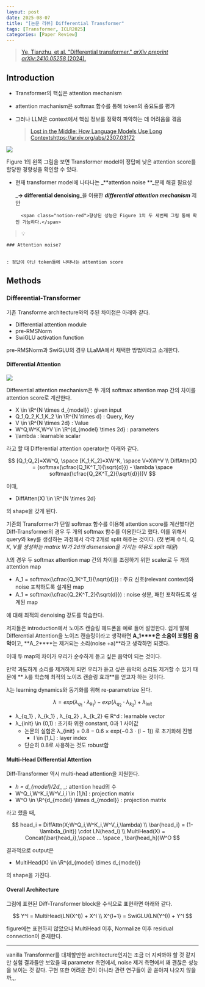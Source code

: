 ```yaml
---
layout: post
date: 2025-08-07
title: "[논문 리뷰] Differential Transformer"
tags: [Transformer, ICLR2025]
categories: [Paper Review]
---
```


> [Ye, Tianzhu, et al. "Differential transformer." ](https://arxiv.org/abs/2410.05258)[_arXiv preprint arXiv:2410.05258_](https://arxiv.org/abs/2410.05258)[ (2024).](https://arxiv.org/abs/2410.05258)



## Introduction

- Transformer의 핵심은 attention mechanism
- attention machanism은 softmax 함수를 통해 token의 중요도를 평가
- 그러나 LLM은 context에서 핵심 정보를 정확히 파악하는 데 어려움을 겪음

	> [Lost in the Middle: How Language Models Use Long Contextshttps://arxiv.org/abs/2307.03172](https://arxiv.org/abs/2307.03172)


![](https://prod-files-secure.s3.us-west-2.amazonaws.com/542b861c-36a8-4051-84e5-8804b6728dba/9083ea56-691a-4752-ae26-47f403431ac8/image.png?X-Amz-Algorithm=AWS4-HMAC-SHA256&X-Amz-Content-Sha256=UNSIGNED-PAYLOAD&X-Amz-Credential=ASIAZI2LB466UHT4DOHO%2F20250831%2Fus-west-2%2Fs3%2Faws4_request&X-Amz-Date=20250831T220102Z&X-Amz-Expires=3600&X-Amz-Security-Token=IQoJb3JpZ2luX2VjEJ3%2F%2F%2F%2F%2F%2F%2F%2F%2F%2FwEaCXVzLXdlc3QtMiJHMEUCIGC0L2pB2tR0SyDv%2B2fQkEWEszoMpTH5WxzyBpCeeElkAiEAjogtk4kUr4mYB6Nl3J9FL5aaqB08JbTyQY4jI6EF4J4qiAQI9v%2F%2F%2F%2F%2F%2F%2F%2F%2F%2FARAAGgw2Mzc0MjMxODM4MDUiDEWwg4RXhB8tuuyhlircAw6kEXz0a9esbry5mwQzHOewgJmiONd8X7HSj9c6khOCB8BX5rHW4l8jJSHp%2FBh6I95u2QHOFhnnbV6M3sLw7%2B4LTqybawgL%2FyIeEdcwPMFemA61Zxcnl4QMdm%2FOUpYx7emtYcS62TeJYhUFm4dc%2BvpXyqevzrz1BBB1UVmJ3DCe69uKhdElqbN1YNxIY5JHOvaXdu593C4lkkfNx8%2BBG0jdfW1XEhE1RGRkTHcvLq59t3kxIwbMhml8xjhkzAyvQlUG4khX93bmOHKZ1eZvOMcQuwIRUroZeLIt5Q9Ain937kb0Epn1J4SM5oeZk8oM6%2F3EXvFc8WgCcgtxmSVx8%2B2BMFBpfQjgeOK0f0XD5SMrWeynm7fPuR98Bzda%2FhQ92%2FgvP2I7WMnPcpdDTGojKNuD2rgIcqLQtERBh3r9KmwaQK5ZOaxtP0S7p6rHNXSTlau%2Fp%2F7tiHab16FGSJMlHxW59i9E%2BN7gCW%2Fy0nF8yEAODArtskv6ZpowF2wiI29UL3s4uyXbX4HctM1lx%2FOXe9o9MIPvWUuqQyfQyJe1KcXB95XWx4UKnn6anMgwmNQiMMa0IZzocywh%2BqPg0%2B4ht71t9BE5gdu2un5I4CXAAv1e6k4tzqUtWPTrgzRcMNjs0sUGOqUBdApLKi0tjikFgZa41yJrtGCuI2V%2Fph5JX4nroRT%2FP9DO0p%2F2sE1No%2F4sMp7GF3H5dOJLJJq1qh6B7HJkkcxa%2BPo9mtV7VfuURW1OLnqMz79FLD48Wxzx5%2BQoDabO7X19rwL2rD1XFJkJm56s%2BVfnhD5ehEW05Pj8sPnxh6NwBbWKRFZBGwYMSHjSJlmG3fATPC6nBkt%2FadQvfdqiZCGlYKUm9eQg&X-Amz-Signature=cdc15ecf63ff36798f5d8cf85d7c156de9e705b6d8fa613bb5dd42e7c3e26ba7&X-Amz-SignedHeaders=host&x-amz-checksum-mode=ENABLED&x-id=GetObject)


Figure 1의 왼쪽 그림을 보면 Transformer model이 정답에 낮은 attention score를 할당한 경향성을 확인할 수 있다.

- 현재 transformer model에 나타나는 _**attention noise **_문제 해결 필요성

	_**→ differential denoising**_을 이용한 _**differential attention mechanism**_ 제안


		<span class="notion-red">향상된 성능은 Figure 1의 두 세번째 그림 통해 확인 가능하다.</span>


> 💡 


	### Attention noise?


	: 정답이 아닌 token들에 나타나는 attention score



## Methods



### Differential-Transformer


기존 Transforme architecture와의 주된 차이점은 아래와 같다.

- Differential attention module
- pre-RMSNorm
- SwiGLU activation function

pre-RMSNorm과 SwiGLU의 경우 LLaMA에서 채택한 방법이라고 소개한다.



#### Differential Attention


![](https://prod-files-secure.s3.us-west-2.amazonaws.com/542b861c-36a8-4051-84e5-8804b6728dba/116d70b2-1963-4810-9167-f4c7d8a06e8f/image.png?X-Amz-Algorithm=AWS4-HMAC-SHA256&X-Amz-Content-Sha256=UNSIGNED-PAYLOAD&X-Amz-Credential=ASIAZI2LB466UHT4DOHO%2F20250831%2Fus-west-2%2Fs3%2Faws4_request&X-Amz-Date=20250831T220102Z&X-Amz-Expires=3600&X-Amz-Security-Token=IQoJb3JpZ2luX2VjEJ3%2F%2F%2F%2F%2F%2F%2F%2F%2F%2FwEaCXVzLXdlc3QtMiJHMEUCIGC0L2pB2tR0SyDv%2B2fQkEWEszoMpTH5WxzyBpCeeElkAiEAjogtk4kUr4mYB6Nl3J9FL5aaqB08JbTyQY4jI6EF4J4qiAQI9v%2F%2F%2F%2F%2F%2F%2F%2F%2F%2FARAAGgw2Mzc0MjMxODM4MDUiDEWwg4RXhB8tuuyhlircAw6kEXz0a9esbry5mwQzHOewgJmiONd8X7HSj9c6khOCB8BX5rHW4l8jJSHp%2FBh6I95u2QHOFhnnbV6M3sLw7%2B4LTqybawgL%2FyIeEdcwPMFemA61Zxcnl4QMdm%2FOUpYx7emtYcS62TeJYhUFm4dc%2BvpXyqevzrz1BBB1UVmJ3DCe69uKhdElqbN1YNxIY5JHOvaXdu593C4lkkfNx8%2BBG0jdfW1XEhE1RGRkTHcvLq59t3kxIwbMhml8xjhkzAyvQlUG4khX93bmOHKZ1eZvOMcQuwIRUroZeLIt5Q9Ain937kb0Epn1J4SM5oeZk8oM6%2F3EXvFc8WgCcgtxmSVx8%2B2BMFBpfQjgeOK0f0XD5SMrWeynm7fPuR98Bzda%2FhQ92%2FgvP2I7WMnPcpdDTGojKNuD2rgIcqLQtERBh3r9KmwaQK5ZOaxtP0S7p6rHNXSTlau%2Fp%2F7tiHab16FGSJMlHxW59i9E%2BN7gCW%2Fy0nF8yEAODArtskv6ZpowF2wiI29UL3s4uyXbX4HctM1lx%2FOXe9o9MIPvWUuqQyfQyJe1KcXB95XWx4UKnn6anMgwmNQiMMa0IZzocywh%2BqPg0%2B4ht71t9BE5gdu2un5I4CXAAv1e6k4tzqUtWPTrgzRcMNjs0sUGOqUBdApLKi0tjikFgZa41yJrtGCuI2V%2Fph5JX4nroRT%2FP9DO0p%2F2sE1No%2F4sMp7GF3H5dOJLJJq1qh6B7HJkkcxa%2BPo9mtV7VfuURW1OLnqMz79FLD48Wxzx5%2BQoDabO7X19rwL2rD1XFJkJm56s%2BVfnhD5ehEW05Pj8sPnxh6NwBbWKRFZBGwYMSHjSJlmG3fATPC6nBkt%2FadQvfdqiZCGlYKUm9eQg&X-Amz-Signature=f04df2494254c286b9992d8427d76a3260c6670f22c89e912a11452d4734ab17&X-Amz-SignedHeaders=host&x-amz-checksum-mode=ENABLED&x-id=GetObject)


Differential attention mechanism은 두 개의 softmax attention map 간의 차이를 attention score로 계산한다.

- X \in \R^{N \times d\_{model}} : given input
- Q\_1,Q\_2,K\_1,K\_2 \in \R^{N \times d} : Query, Key
- V \in \R^{N \times 2d} : Value
- W^Q,W^K,W^V \in \R^{d\_{model} \times 2d} : parameters
- \lambda : learnable scalar

라고 할 때 Differential attention operator는 아래와 같다.


$$
[Q_1;Q_2]=XW^Q, \space [K_1;K_2]=XW^K, \space V=XW^V \\
DiffAttn(X) = (softmax(\cfrac{Q_1K^T_1}{\sqrt{d}}) - \lambda \space softmax(\cfrac{Q_2K^T_2}{\sqrt{d}}))V
$$


이때,

- DiffAtten(X) \in \R^{N \times 2d}

의 shape을 갖게 된다.


기존의 Transformer가 단일 softmax 함수를 이용해 attention score를 계산했다면 Diff-Transformer의 경우 두 개의 softmax 함수를 이용한다고 했다. 이를 위해서 query와 key를 생성하는 과정에서 각각 2개로 split 해주는 것이다. <span class="notion-red">(첫 번째 수식, </span><span class="notion-red">_Q, K, V를 생성하는 matrix W가 2d의 dismension을 가지는 이유도 split 때문_</span><span class="notion-red">)</span>


 λ의 경우 두 softmax attention map 간의 차이를 조정하기 위한 scaler로 두 개의 attention map

- A\_1 = softmax(\cfrac{Q\_1K^T\_1}{\sqrt{d}}) : 주요 신호(relevant context)와 noise 포착하도록 설계된 map
- A\_1 = softmax(\cfrac{Q\_2K^T\_2}{\sqrt{d}}) : noise 성분, 패턴 포착하도록 설계된 map 

에 대해 최적의 denoising 강도를 학습한다.


저자들은 introduction에서 노이즈 캔슬링 헤드폰을 예로 들어 설명한다. 쉽게 말해 Differential Attention을 노이즈 캔슬링이라고 생각하면 **A\_1****은 소음이 포함된 음악**이고, **A\_2****는 제거되는 소리(noise +a)**라고 생각하면 되겠다. 


이때 두 map의 차이가 우리가 순수하게 듣고 싶은 음악이 되는 것이다. 


만약 과도하게 소리를 제거하게 되면 우리가 듣고 싶은 음악의 소리도 제거할 수 있기 때문에 ** λ를 학습해 최적의 노이즈 캔슬링 효과**를 얻고자 하는 것이다.


λ는 learning dynamics와 동기화를 위해 re-parametrize 된다.


$$
\lambda = exp(\lambda_{q_1} \cdot \lambda_{k_1}) - exp(\lambda_{q_2} \cdot \lambda_{k_2}) + \lambda_{init}
$$

- λ\_{q\_1} , λ\_{k\_1} , λ\_{q\_2} , λ\_{k\_2} ∈ R^d : learnable vector
- λ\_{init} \in (0,1) : 초기화 위한 constant, 0과 1 사이값
	- 논문의 실험은 λ\_{init} = 0.8 − 0.6 × exp(−0.3 · (l − 1)) 로 초기화해 진행
		- l \in [1,L] : layer index
	- 단순히 0.8로 사용하는 것도 robust함


#### **Multi-Head Differential Attention**


Diff-Transformer 역시 multi-head attention을 지원한다.

- _h = d\_{model}/2d__ _: attention head의 수
- W^Q\_i,W^K\_i,W^V\_i,i \in [1,h] : projection matrix
- W^O \in \R^{d\_{model} \times d\_{model}} : projection matrix

라고 했을 때,


$$
head_i = DiffAttn(X;W^Q_i,W^K_i,W^V_i,\lambda) \\
\bar{head_i} = (1-\lambda_{init}) \cdot LN(head_i) \\
MultiHead(X) = Concat(\bar{head_i},\space ... \space , \bar{head_h})W^O
$$


결과적으로 output은

- MultiHead(X) \in \R^{d\_{model} \times d\_{model}}

의 shape을 가진다.



#### Overall Architecture


그림에 표현된 Diff-Transformer block을 수식으로 표현하면 아래와 같다.


$$
Y^l = MultiHead(LN(X^l)) + X^l \\
X^{l+1} = SwiGLU(LN(Y^l)) + Y^l
$$


figure에는 표현하지 않았으나 MultiHead 이후, Normalize 이후 residual connection이 존재한다.


---


vanilla Transformer를 대체할만한 architecture인지는 조금 더 지켜봐야 할 것 같지만 실험 결과들만 보았을 때 parameter 측면에서, noise 제거 측면에서 꽤 괜찮은 성능을 보이는 것 같다. 구현 또한 어려운 편이 아니라 관련 연구들이 곧 쏟아져 나오지 않을까,,,

